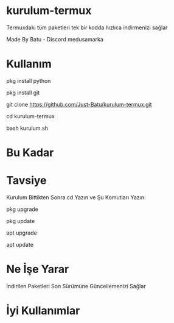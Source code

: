 # kurulum-termux
Termuxdaki tüm paketleri tek bir kodda hızlıca indirmenizi sağlar

Made By Batu - Discord medusamarka

# Kullanım

pkg install python

pkg install git

git clone https://github.com/Just-Batu/kurulum-termux.git

cd kurulum-termux

bash kurulum.sh

# Bu Kadar

# Tavsiye
Kurulum Bittikten Sonra cd Yazın ve Şu Komutları Yazın:

pkg upgrade

pkg update

apt upgrade

apt update

# Ne İşe Yarar
İndirilen Paketleri Son Sürümüne Güncellemenizi Sağlar


# İyi Kullanımlar
